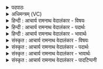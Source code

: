 <details><summary>पदपाठः</summary>

य꣣ज्ञः꣢। इ꣡न्द्र꣢꣯म्। अ꣣वर्धयत्। य꣢त्। भू꣡मि꣢म्। व्य꣡व꣢꣯र्तयत्। वि꣣। अ꣡व꣢꣯र्तयत्। च꣣क्राणः꣢। ओपश꣢म्। ओ꣣प। श꣢म्। दि꣣वि꣢। १२१।
</details>

<details><summary>अधिमन्त्रम् (VC)</summary>

- इन्द्रः
- गोषूक्त्यश्वसूक्तिनौ काण्वायनौ
- गायत्री
- षड्जः
- ऐन्द्रं काण्डम्
</details>

<details><summary>हिन्दी : आचार्य रामनाथ वेदालंकार - विषयः</summary>

अगले मन्त्र में, यज्ञ से ही परमेश्वर की महिमा सर्वत्र फैली हुई है, इस विषय का वर्णन करते हैं।
</details>

<details><summary>हिन्दी : आचार्य रामनाथ वेदालंकार - पदार्थः</summary>

पदार्थान्वयभाषाः -  (यज्ञः) परोपकार के लिए किये जानेवाले महान् कर्म ने (इन्द्रम्) परमात्मा को अर्थात् उसकी महिमा को (अवर्धयत्) बढ़ाया हुआ है। परमात्मा के यज्ञ कर्म का एक दृष्टान्त यह है (यत्) कि (दिवि) द्युलोक में (ओपशम्) सूर्यरूप मुकुट को (चक्राणः) रचनेवाला वह परमात्मा (भूमिम्) भूमि को (व्यवर्तयत्) सूर्य के चारों ओर घुमा रहा है ॥७॥
</details>

<details><summary>हिन्दी : आचार्य रामनाथ वेदालंकार - भावार्थः</summary>

भावार्थभाषाः -  परमेश्वर यज्ञ का आदर्शरूप है। उसके किये जाते हुए यज्ञ का ही उदाहरण है कि वह द्युलोक में महान् मुकुटमणि सूर्य को संस्थापित करके उसके चारों ओर भूमि को अण्डाकार मार्ग से चक्ररूप में घुमा रहा है, जिससे छहों ऋतुओं का चक्र चलता है ॥७॥
</details>

<details><summary>संस्कृत : आचार्य रामनाथ वेदालंकार - विषयः</summary>

अथ यज्ञेनैव परमेश्वरस्य महिमा सर्वत्र प्रसरतीत्याह।
</details>

<details><summary>संस्कृत : आचार्य रामनाथ वेदालंकार - पदार्थः</summary>

पदार्थान्वयभाषाः -  (यज्ञः) परोपकाराय क्रियमाणं महत् कर्म (इन्द्रम्) परमात्मानम्, परमात्मनो महिमानमिति यावत्, (अवर्धयत्) वर्धयति। सामान्यकालार्थे लङ्। यज्ञे निदर्शनमाह—(यत्) यथा (दिवि) द्युलोके (ओपशम्२) सूर्यरूपं किरीटम्। आ आगत्य उपशेते शिरसि विराजते इति ओपशः किरीटम्। (चक्राणः) चक्रिवान् स इन्द्रः। कृधातोर्लिटः कानच्। चित्वात् चितः। अ० ६।१।१६३ इत्यन्तोदात्तत्वम्। (भूमिम्) पृथिवीम् (व्यवर्तयत्) सूर्यं परितो विवर्तयति परिक्रमयति ॥७॥
</details>

<details><summary>संस्कृत : आचार्य रामनाथ वेदालंकार - भावार्थः</summary>

भावार्थभाषाः -  परमेश्वरो हि यज्ञस्यादर्शरूपः। तेन क्रियमाणस्य यज्ञस्यैव निदर्शनं विद्यते यत् स द्युलोके महान्तं मुकुटमणिभूतं सूर्यं संस्थाप्य तं परितः पृथिवीम् अण्डाकृतिमार्गेण चक्रतया भ्रमयति, येन षड्ऋतुचक्रं प्रवर्तते ॥७॥
</details>

<details><summary>संस्कृत : आचार्य रामनाथ वेदालंकार - पादटिप्पनी</summary>

टिप्पणी:   १. ऋ० ८।१४५, अथ० २०।२७।५, साम० १६३९। २. ओपशं गर्जितलक्षणं शब्दम्—इति वि०। ओपशं मेघम्। उपशेरतेऽस्मिन्नापः इति ओपशः—इति भ०। दिवि अन्तरिक्षे मेघम् ओपशम् उपेत्य शयानं चक्राणः कुर्वन्। यद्वा आत्मनि समवेतो वीर्यविशेषः ओपशः, तमन्तरिक्षे कुर्वन्—इति सा०।
</details>